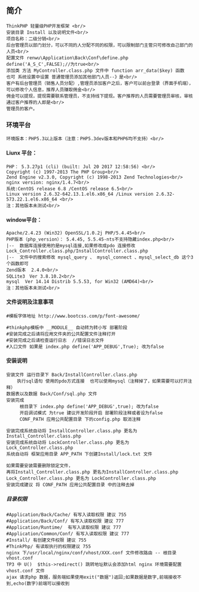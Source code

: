 ﻿## 简介
    ThinkPHP 轻量级PHP开发框架 <br/>
    安装目录 Install 以及说明文件<br/>
    项目名称：二级分销<br/>
    后台管理员以部门划分，可以不同的人分配不同的权限，可以限制部门主管只可修改自己部门的人员<br/>
    配置文件 renwu\Application\Back\Conf\define.php   define('A_S_C',FALSE);//为true<br/>
    添加类 方法 MyController.class.php 文件中 function arr_data($key) 函数
    也可 系统设置中设置 普通管理员添加其他部门人员--》是<br/>
	客户有后台管理员（销售人员分配）,管理员添加客户之后，客户可以前台登录（界面手机端），可以修改个人信息，推荐人员赚取佣金<br/>
	佣金可以提现，提现需要联系管理员，不支持线下提现。客户推荐的人员需要管理员审核，审核通过客户推荐的人即是<br/>
	管理员的客户。

### 环境平台
    环境版本：PHP5.3以上版本（注意：PHP5.3dev版本和PHP6均不支持）<br/>

#### Liunx 平台：<br/>
    PHP： 5.3.27p1 (cli) (built: Jul 20 2017 12:58:56) <br/>
    Copyright (c) 1997-2013 The PHP Group<br/>
    Zend Engine v2.3.0, Copyright (c) 1998-2013 Zend Technologies<br/>
    nginx version: nginx/1.4.7<br/>
    系统:CentOS release 6.8 /CentOS release 6.5<br/>
    Linux version 2.6.32-642.13.1.el6.x86_64 /Linux version 2.6.32-573.22.1.el6.x86_64 <br/>
    注：其他版本未测试<br/>

#### window平台：<br/>
    Apache/2.4.23 (Win32) OpenSSL/1.0.2j PHP/5.4.45<br/>
    PHP版本（php_version）：	5.4.45, 5.5.45-nts不支持隐藏index.php<br/>
    |--  数据库连接使用的是mysql连接,如果修改成pdo 连接修改 Lock_Controller.class.php/InstallController.class.php
    |--  文件中的搜索修改 mysql_query 、 mysql_connect 、mysql_select_db 这个3个函数即可
    Zend版本	2.4.0<br/>
    SQLite3　Ver 3.8.10.2<br/>
    mysql  Ver 14.14 Distrib 5.5.53, for Win32 (AMD64)<br/>
    注：其他版本未测试<br/>

#### 文件说明及注意事项
    #模板字体地址 http://www.bootcss.com/p/font-awesome/

    #thinkphp模板中 __MODULE__ 自动转为转小写 部署阶段
    #安装完成之后请将应用文件夹的公共配置文件注释打开
    #安装完成之后请检查运行日志  //错误日志文件
    #入口文件 如果是 index.php define('APP_DEBUG',True); 改为false

#### 安装说明
	安装文件 运行目录下 Back/InstallController.class.php 
		执行sql语句 使用的pdo方式连接  也可以使用mysql（注释掉了，如果需要可以打开注释）
	数据表以及数据 Back/Conf/sql.php 文件
	安装完成
         根目录下 index.php define('APP_DEBUG',true); 改为false
         开启调试模式 为true 建议开发阶段开启 部署阶段注释或者设为false
         CONF_PATH 应用公共配置目录 下的config.php 取消注释

	安装完成系统自动将 InstallController.class.php 更名为 Install_Controller.class.php
	安装完成系统自动将 LockController.class.php 更名为 Lock_Controller.class.php
	系统自动将 框架应用目录 APP_PATH 下创建Install/lock.txt 文件

	如果需要安装需要删除锁定文件，
	再将Install_Controller.class.php 更名为InstallController.class.php
 	Lock_Controller.class.php 更名为 LockController.class.php
	安装完成建议 将 CONF_PATH 应用公共配置目录 中的注释去掉

##### 目录权限
	#Application/Back/Cache/ 有写入读取权限 建议 755
	#Application/Back/Conf/ 有写入读取权限 建议 777
	#Application/Runtime/  有写入读取权限 建议 777
	#Application/Common/Conf/ 有写入读取权限 建议 777
	#Install/ 有创建文件权限 建议 755
	#ThinkPhp/ 有读取执行的权限建议 755
	nginx 下/usr/local/nginx/conf/vhost/XXX.conf 文件修改路由 -- 根目录 vhost.conf
	TP3 中 U()  $this->redirect() 跳转地址默认会添加html nginx 环境需要配置 vhost.conf 文件
    ajax 请求php 数据，服务端如果使用exit("数据")返回;如果数据是数字,前端接收不到,echo(数字)前端可以接收到